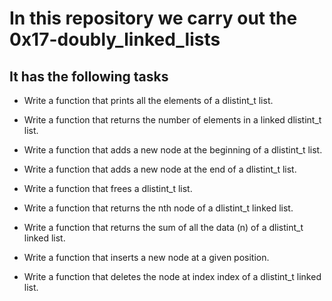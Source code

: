 # In this repository we carry out the 0x17-doubly_linked_lists

## It has the following tasks

- Write a function that prints all the elements of a dlistint_t list.

- Write a function that returns the number of elements in a linked dlistint_t list.

- Write a function that adds a new node at the beginning of a dlistint_t list.

- Write a function that adds a new node at the end of a dlistint_t list.

- Write a function that frees a dlistint_t list.

- Write a function that returns the nth node of a dlistint_t linked list.

- Write a function that returns the sum of all the data (n) of a dlistint_t linked list.

- Write a function that inserts a new node at a given position.

- Write a function that deletes the node at index index of a dlistint_t linked list.
